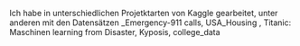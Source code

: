 Ich habe in unterschiedlichen Projetktarten von Kaggle gearbeitet,
unter anderen mit den Datensätzen _Emergency-911 calls, USA_Housing , Titanic: Maschinen learning from Disaster, Kyposis, college_data
